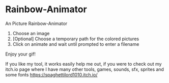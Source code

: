 # Rainbow-Animator
An Picture Rainbow-Animator

1. Choose an image
2. [Optional] Choose a temporary path for the colored pictures
3. Click on animate and wait until prompted to enter a filename

Enjoy your gif!

If you like my tool, it works easily help me out, if you were to check out my itch.io page where I have many other tools, games, sounds, sfx, sprites and some fonts
https://spaghettilord1010.itch.io/

